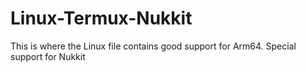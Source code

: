 # Linux-Termux-Nukkit

This is where the Linux file contains good support for Arm64. Special support for Nukkit
